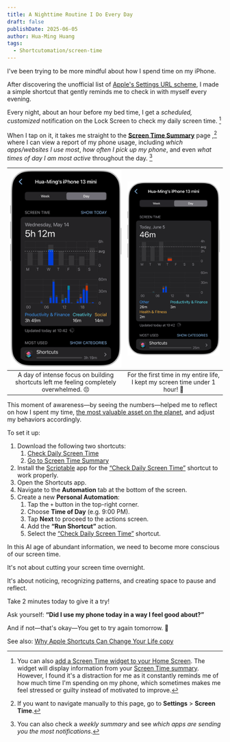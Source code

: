 ```yaml
---
title: A Nighttime Routine I Do Every Day
draft: false
publishDate: 2025-06-05
author: Hua-Ming Huang
tags:
  - Shortcutomation/screen-time
---
```

 I've been trying to be more mindful about how I spend time on my iPhone.

After discovering the unofficial list of [Apple's Settings URL scheme](https://github.com/FifiTheBulldog/ios-settings-urls/blob/master/settings-urls.md), I made a simple shortcut that gently reminds me to check in with myself every evening.

Every night, about an hour before my bed time, I get a _scheduled, customized_ notification on the Lock Screen to check my daily screen time. [^1]

When I tap on it, it takes me straight to the **[Screen Time Summary](https://support.apple.com/guide/iphone/get-started-with-screen-time-iphbfa595995)** page ,[^2] where I can view a report of my phone usage, including _which apps/websites I use most_, _how often I pick up my phone_, and even _what times of day I am most active_ throughout the day. [^3]

|                        ![](../../../_attachments/e31f4582014b484ada425661df1286e7.PNG)                         |                    ![](../../../_attachments/af26e322fec959c393779754eb7f43b5.PNG)                    |
| :-------------------------------------------------------------------------------------: | :--------------------------------------------------------------------------: |
| A day of intense focus on building shortcuts left me feeling completely overwhelmed. 😣 | For the first time in my entire life, I kept my screen time under 1 hour! 🥳 |

This moment of awareness—by seeing the numbers—helped me to reflect on how I spent my time, [the most valuable asset on the planet](https://paulgraham.com/vb.html), and adjust my behaviors accordingly.

To set it up:

1. Download the following two shortcuts:
	1. [Check Daily Screen Time](https://www.icloud.com/shortcuts/f68941b5000448128495269faf596bc5)
	2. [Go to Screen Time Summary](https://www.icloud.com/shortcuts/41abebdd176f41b9955a9238aed29a37)
2. Install the [Scriptable](https://scriptable.app/) app for the [“Check Daily Screen Time”](https://www.icloud.com/shortcuts/f68941b5000448128495269faf596bc5) shortcut to work properly.
3. Open the Shortcuts app.
4. Navigate to the **Automation** tab at the bottom of the screen.
5. Create a new **Personal Automation**:
	1. Tap the `+` button in the top-right corner.
	2. Choose **Time of Day** (e.g. 9:00 PM).
	3. Tap **Next** to proceed to the actions screen.
	4. Add the **“Run Shortcut”** action.
	5. Select the [“Check Daily Screen Time”](https://www.icloud.com/shortcuts/f68941b5000448128495269faf596bc5) shortcut.

In this AI age of abundant information, we need to become more conscious of our screen time.

It's not about cutting your screen time overnight.

It's about noticing, recognizing patterns, and creating space to pause and reflect.

Take 2 minutes today to give it a try!

Ask yourself: **“Did I use my phone today in a way I feel good about?”**

And if not—that's okay—You get to try again tomorrow. 🫶

See also: [Why Apple Shortcuts Can Change Your Life copy](Why%20Apple%20Shortcuts%20Can%20Change%20Your%20Life%20copy.md)

[^1]: You can also [add a Screen Time widget to your Home Screen](https://support.apple.com/guide/iphone/add-edit-and-remove-widgets-iphb8f1bf206/18.0/ios/18.0#iphefb49b7e0). The widget will display information from your [Screen Time summary](https://support.apple.com/guide/iphone/get-started-with-screen-time-iphbfa595995). However, I found it's a distraction for me as it constantly reminds me of how much time I'm spending on my phone, which sometimes makes me feel stressed or guilty instead of motivated to improve.
[^2]: If you want to navigate manually to this page, go to **Settings** \> **Screen Time**.
[^3]: You can also check a _weekly summary_ and see _which apps are sending you the most notifications_.
